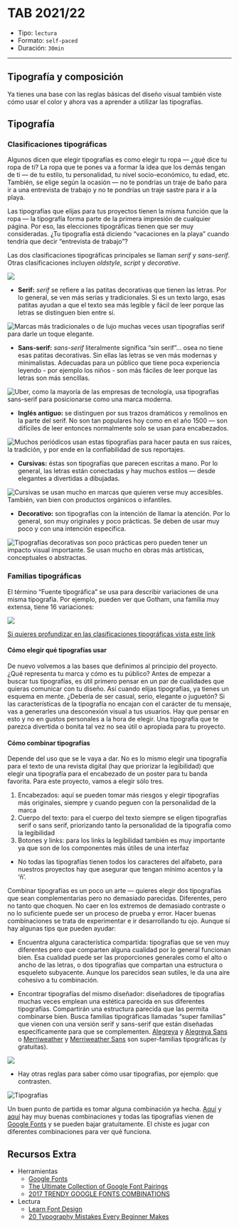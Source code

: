 # TAB 2021/22

- Tipo: `lectura`
- Formato: `self-paced`
- Duración: `30min`

***

## Tipografía y composición

Ya tienes una base con las reglas básicas del diseño visual también viste cómo
usar el color y ahora vas a aprender a utilizar las tipografías.

## Tipografía

### Clasificaciones tipográficas

Algunos dicen que elegir tipografías es como elegir tu ropa — ¿qué dice tu ropa
de ti? La ropa que te pones va a formar la idea que los demás tengan de ti — de
tu estilo, tu personalidad, tu nivel socio-económico, tu edad, etc. También, se
elige según la ocasión — no te pondrías un traje de baño para ir a una
entrevista de trabajo y no te pondrías un traje sastre para ir a la playa.

Las tipografías que elijas para tus proyectos tienen la misma función que la
ropa — la tipografía forma parte de la primera impresión de cualquier página.
Por eso, las elecciones tipográficas tienen que ser muy consideradas. ¿Tu
tipografía está diciendo “vacaciones en la playa” cuando tendría que decir
“entrevista de trabajo”?

Las dos clasificaciones tipográficas principales se llaman
_serif_ y _sans-serif_. Otras clasificaciones incluyen _oldstyle_, _script_ y
_decorative_.

![](https://lh4.googleusercontent.com/7bB_CEYhhThwZ340hWD0Y-9Fqc2ZHjtdM6gZXEj3NQ31bW8XvK2knhjIRkOFGT2EoZdMFYDJX4vS0LYoBZxUepKDThHrvEG-Ky9U3bF0Y33RhaULLQBIBXjrF4noljnVXkiW1uqzgTk)

- **Serif:** _serif_ se refiere a las patitas decorativas que tienen las letras.
Por lo general, se ven más serias y tradicionales. Si es un texto largo, esas
patitas ayudan a que el texto sea más legible y fácil de leer porque las letras
se distinguen bien entre sí.

![Marcas más tradicionales o de lujo muchas veces usan tipografías serif para
darle un toque elegante.](https://lh6.googleusercontent.com/tKuboloGErNhtiLSZhDOrfxPj_8QS4WNVOlrwzZgWEt3ZfW6pFe2vsakC0MZFfcsiXi4w4wn8yA6bQIj0jRKpfRCJuF6vppxdibWW3DIs3C89oStpP208laeRSK61wXN393RVSgkoEM)

- **Sans-serif:** _sans-serif_ literalmente significa “sin serif”… osea no
tiene esas patitas decorativas. Sin ellas las letras se ven más modernas y
minimalistas. Adecuadas para un público que tiene poca experiencia leyendo - por
ejemplo los niños - son más fáciles de leer porque las letras son más sencillas.

![Uber, como la mayoría de las empresas de tecnología, usa tipografías
sans-serif para posicionarse como una marca moderna. ](https://lh4.googleusercontent.com/n8ciNTf_To3PqRGT8JbCWInEusS-DazNTK6r9xI-gYz-CEt0FTYQRY3Lmqz-2yXcPg4OTCzL5IlUl9OnidCqjkl98EMNWp0-JkdwLFDpDRjJe0K7OiLY-z5VJ-J3FoRQ31E9B0mJgwE)

- **Inglés antiguo:** se distinguen por sus trazos dramáticos y remolinos en la
parte del serif. No son tan populares hoy como en el año 1500 — son difíciles de
leer entonces normalmente solo se usan para encabezados.

![Muchos periódicos usan estas tipografías para hacer pauta en sus raíces, la
tradición, y por ende en la confiabilidad de sus reportajes.](https://lh6.googleusercontent.com/PpuhyIBf8TpdHwANL3zvwsaNmEp-skD3bRUCa8YaUfgwY2i5g5-crc4LCOmT_uwopWdglBATIqonxJ639L1BMeGPXAythab1-XdcwjXstZzzPd5ESKBoTKM1ImU9d1yBjPjGY2V3o6A)

- **Cursivas:** éstas son tipografías que parecen escritas a mano. Por lo
general, las letras están conectadas y hay muchos estilos — desde elegantes a
divertidas a dibujadas.

![Cursivas se usan mucho en marcas que quieren verse muy accesibles. También,
van bien con productos orgánicos o infantiles. ](https://lh4.googleusercontent.com/nP5Racuxs9Ya90s1-kNbw5ssGWf0Gvwwrmn-o6wsVUj3XPFdNNA8oM3mT1qehKyetMk1_zShNC4qFjigtUFmS673U-fxTdtseO2xvL9kAiPGsjWaPPOlCPjnkEHCowZIOWL0hyCrRgk)

- **Decorativo:** son tipografías con la intención de llamar la atención. Por
lo general, son muy originales y poco prácticas. Se deben de usar muy poco y con
una intención específica.

![Tipografías decorativas son poco prácticas pero pueden tener un impacto visual
importante. Se usan mucho en obras más artísticas, conceptuales o abstractas.](https://lh3.googleusercontent.com/xVoVMag_OIb-rm6XV5s9Gx4lfT92p3LXExQzIDaXPW0PqM3jYKoHnAruC8m6emAcGuaXzm-8klCne46X-ZyZaz5_1gvwBYKsFiTW2ig7VOZtdp_el2UatSXkzgk7WRQlIHeRyjgLDoE)

### Familias tipográficas

El término “Fuente tipográfica” se usa para describir variaciones de una misma
tipografía. Por ejemplo, pueden ver que Gotham, una familia muy extensa, tiene
16 variaciones:

![](https://lh4.googleusercontent.com/YIuIVacgi6-NHfdgyLyyI9nmui1wPY1X0ZpOuZf6dpJDPxQREdEkGEqPBQxjKX3FhyHhd3cAxTZs7OgbhI7n5n9QNYN-haWrBBBnf9EFRt-N21hhwgRzpezdVboN52pqLgVB2a0wL38)

[Si quieres profundizar en las clasificaciones tipográficas vista este link](https://tiposformales.com/2010/09/04/clasificacion-tipografica/)

#### Cómo elegir qué tipografías usar

De nuevo volvemos a las bases que definimos al principio del proyecto. ¿Qué
representa tu marca y cómo es tu público? Antes de empezar a buscar tus
tipografías, es útil primero pensar en un par de cualidades que quieras
comunicar con tu diseño. Así cuando elijas tipografías, ya tienes un esquema en
mente. ¿Debería de ser casual, serio, elegante o juguetón? Si las
características de la tipografía no encajan con el carácter de tu mensaje, vas a
generarles una desconexión visual a tus usuarios. Hay que pensar en esto y no en
gustos personales a la hora de elegir. Una tipografía que te parezca divertida o
bonita tal vez no sea útil o apropiada para tu proyecto.

#### Cómo combinar tipografías

Depende del uso que se le vaya a dar. No es lo mismo elegir una tipografía para
el texto de una revista digital (hay que priorizar la legibilidad) que elegir
una tipografía para el encabezado de un poster para tu banda favorita. Para este
proyecto, vamos a elegir sólo tres.

1. Encabezados: aquí se pueden tomar más riesgos y elegir tipografías más
   originales, siempre y cuando peguen con la personalidad de la marca
2. Cuerpo del texto: para el cuerpo del texto siempre se eligen tipografías
   serif o sans serif, priorizando tanto la personalidad de la tipografía como
   la legibilidad
3. Botones y links: para los links la legibilidad también es muy importante ya
   que son de los componentes más útiles de una interfaz

* No todas las tipografías tienen todos los caracteres del alfabeto, para
  nuestros proyectos hay que asegurar que tengan mínimo acentos y la ‘ñ’.

Combinar tipografías es un poco un arte — quieres elegir dos tipografías que
sean complementarias pero no demasiado parecidas. Diferentes, pero no tanto que
choquen. No caer en los extremos de demasiado contraste o no lo suficiente puede
ser un proceso de prueba y error. Hacer buenas combinaciones se trata de
experimentar e ir desarrollando tu ojo. Aunque sí hay algunas tips que pueden
ayudar:

- Encuentra alguna característica compartida: tipografías que se ven muy
  diferentes pero que comparten alguna cualidad por lo general funcionan bien.
  Esa cualidad puede ser las proporciones generales como el alto o ancho de las
  letras, o dos tipografías que compartan una estructura o esqueleto subyacente.
  Aunque los parecidos sean sutiles, le da una aire cohesivo a tu combinación.

- Encontrar tipografías del mismo diseñador: diseñadores de tipografías muchas
veces emplean una estética parecida en sus diferentes tipografías. Compartirán
una estructura parecida que las permita combinarse bien. Busca familias
tipográficas llamadas “super familias” que vienen con una versión serif y
sans-serif que están diseñadas específicamente para que se complementen.
[Alegreya](https://fonts.google.com/specimen/Alegreya) y [Alegreya Sans](https://fonts.google.com/specimen/Alegreya+Sans) o [Merriweather](https://fonts.google.com/specimen/Merriweather) y
[Merriweather Sans](https://fonts.google.com/specimen/Merriweather+Sans) son
super-familias tipográficas (y gratuitas).

![](https://lh4.googleusercontent.com/FiJeJZ7iWQ9ciGQlzYzvNqQz8aDLq3wruNW2UAG4ur7I8Jc8F81rG8oEJVwqFcBTTZOVm_2FrP9IGc-f46v1Vi-ROG60gpysRfc4ItnlVNF_tlXOszcJnHQEtEB23IQ72SPyrcaLvBw)

- Hay otras reglas para saber cómo usar tipografías, por ejemplo: que
  contrasten.

![Tipografías](https://image.ibb.co/ejT1t8/tipo.png)

Un buen punto de partida es tomar alguna combinación ya hecha. [Aquí](https://www.reliablepsd.com/ultimate-google-font-pairings/) y [aquí](http://fonts.greatsimple.io/eczar-worksans/)
hay muy buenas combinaciones y todas las tipografías vienen de [Google Fonts](http://fonts.google.com/)
y se pueden bajar gratuitamente. El chiste es jugar con diferentes combinaciones
para ver qué funciona.

## Recursos Extra

- Herramientas
  - [Google Fonts](http://fonts.google.com/)
  - [The Ultimate Collection of Google Font Pairings](https://www.reliablepsd.com/ultimate-google-font-pairings/)
  - [2017 TRENDY GOOGLE FONTS COMBINATIONS](http://fonts.greatsimple.io/)
- Lectura
  - [Learn Font Design](https://www.canva.com/learn/font-design/)
  - [20 Typography Mistakes Every Beginner Makes](https://www.canva.com/learn/typography-mistakes/)
